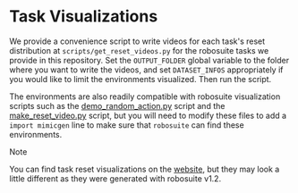 # Task Visualizations

We provide a convenience script to write videos for each task's reset distribution at `scripts/get_reset_videos.py` for the robosuite tasks we provide in this repository. Set the `OUTPUT_FOLDER` global variable to the folder where you want to write the videos, and set `DATASET_INFOS` appropriately if you would like to limit the environments visualized. Then run the script.

The environments are also readily compatible with robosuite visualization scripts such as the [demo_random_action.py](https://github.com/ARISE-Initiative/robosuite/blob/b9d8d3de5e3dfd1724f4a0e6555246c460407daa/robosuite/demos/demo_random_action.py) script and the [make_reset_video.py](https://github.com/ARISE-Initiative/robosuite/blob/b9d8d3de5e3dfd1724f4a0e6555246c460407daa/robosuite/scripts/make_reset_video.py) script, but you will need to modify these files to add a `import mimicgen` line to make sure that `robosuite` can find these environments.


<div class="admonition note">
<p class="admonition-title">Note</p>

You can find task reset visualizations on the [website](https://mimicgen.github.io), but they may look a little different as they were generated with robosuite v1.2.

</div>